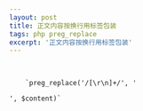 ```yaml
---
layout: post
title: 正文内容按换行用标签包装
tags: php preg_replace
excerpt: '正文内容按换行用标签包装'
---
```



<pre class="line-numbers">
  <code class="language-php">

    `preg_replace('/[\r\n]+/', '</p><p>', $content)`

  </code>
</pre>
